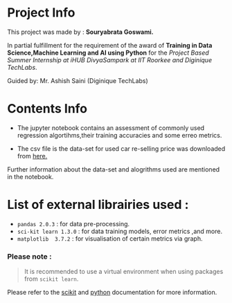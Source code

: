 # Project Info
This project was made by : **Souryabrata Goswami.**

In partial fulfillment for the requirement of the award of **Training in Data Science,Machine Learning and AI using Python** for the *Project Based Summer Internship at iHUB DivyaSampark at IIT Roorkee and Diginique TechLabs*.

Guided by: Mr. Ashish Saini (Diginique TechLabs)

# Contents Info
- The jupyter notebook contains an assessment of commonly used regression algortihms,their training accuracies and some erreo metrics.

- The csv file is the data-set for used car re-selling price was downloaded from [here.](https://www.kaggle.com/datasets/avikasliwal/used-cars-price-prediction?select=train-data.csv')

Further information about the data-set and alogrithms used are mentioned in the notebook.

# List of external librairies used :
- `pandas 2.0.3` : for data pre-processing.
- `sci-kit learn 1.3.0` : for data training models, error metrics ,and more.
- `matplotlib  3.7.2` : for visualisation of certain metrics via graph.

### Please note :
>It is recommended to use a virtual environment when using packages from `scikit learn`.

Please refer to the [scikit](https://scikit-learn.org/stable/install.html) and [python](https://docs.python.org/3/library/venv.html) documentation for more information.